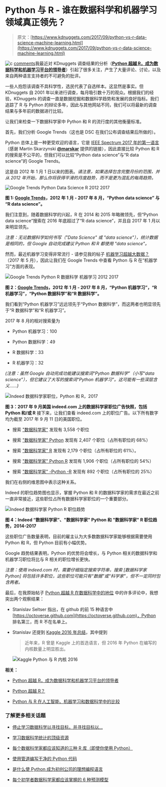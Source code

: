 # Python 与 R - 谁在数据科学和机器学习领域真正领先？

> 原文：[https://www.kdnuggets.com/2017/09/python-vs-r-data-science-machine-learning.html](https://www.kdnuggets.com/2017/09/python-vs-r-data-science-machine-learning.html)

![c](../Images/3d9c022da2d331bb56691a9617b91b90.png) [comments](#comments)我最近对 KDnuggets 调查结果的分析（[**Python 超越 R，成为数据科学和机器学习平台的领导者**](/2017/08/python-overtakes-r-leader-analytics-data-science.html)）引起了很多关注，产生了大量评论、讨论，以及来自两种语言支持者的不可避免的批评。

一些人抱怨该调查不具科学性，选民代表了自选样本。这显然是事实。但 KDnuggets 自 2001 年以来进行调查，每月吸引数十万的观众。根据我们的经验，KDnuggets 的调查一直是数据挖掘和数据科学趋势和发展的良好指标。我们追踪了 R 与 Python 的辩论多年，因此与其他网站不同，我们可以将最新的调查结果与多年前的数据进行比较。

让我们来检查一下数据科学家中 Python 和 R 的流行度的其他衡量标准。

首先，我们分析 Google Trends（这也是 DSC 在我们公布调查结果后所做的）。

Python 总体上是一种更受欢迎的语言，它是 [IEEE Spectrum 2017 年的第一语言](https://spectrum.ieee.org/computing/software/the-2017-top-programming-languages)（感谢 Martin Skarzynski [**@marskar**](https://twitter.com/marskar) 提供的链接），因此直接比较 Python 和 R 的搜索是不公平的，但我们可以比较“Python data science”与“R data science”的 Google Trends。

这是自 2012 年 1 月 1 日以来的图表。*请注意，如果选择包含完整月份的范围，并从 2012 年开始，那么你将获得平滑的月度趋势，而不是更为混乱的每周趋势。*

![Google Trends Python Data Science R 2012 2017](../Images/0f058dd1502a1d2dccec4125d074bc84.png)

**图 1: [Google Trends](https://trends.google.com/trends/explore?date=2012-01-01%202017-08-31&q=Python%20data%20science,R%20data%20science)，2012 年 1 月 - 2017 年 8 月，“Python data science” 与 “R data science”。**

我们注意到，随着数据科学的兴起，R 在 2014 和 2015 年略微领先，但“Python data science”搜索在 2016 年底超过了“R data science”，并且自 2017 年 1 月以来明显领先。

*注意：无论数据科学如何书写（"Data Science" 或 "data science"），统计数据是相同的，但 Google 自动完成建议 Python 和 R 都使用 "data science"。*

然而，最近机器学习变得非常流行 - 请参见我的帖子 [机器学习超越大数据？](/2017/05/machine-learning-overtaking-big-data.html)（2017 年 5 月），因此让我们在 Google Trends 中查看 Python 与 R 在“机器学习”方面的表现。

![Google Trends Python R 数据科学 机器学习 2012 2017](../Images/c8905d7198404ff03048d965f890cb46.png)

**图 2：[Google Trends](https://trends.google.com/trends/explore?date=2012-01-01%202017-08-31&q=Python%20data%20science,R%20data%20science,Python%20Machine%20Learning,R%20Machine%20Learning)，2012 年 1 月 - 2017 年 8 月，“Python 机器学习”，“R 机器学习”，“Python 数据科学”和“R 数据科学”。**

我们看到“Python 机器学习”远远领先于“Python 数据科学”，而这两者也明显领先于“R 数据科学”和“R 机器学习”。

2017 年 8 月的相对搜索量为

+   Python 机器学习：100

+   Python 数据科学：49

+   R 数据科学：33

+   R 机器学习：32

*(注意：虽然 Google 自动完成功能建议搜索词“Python 数据科学”（小写“data science”），但它建议了大写的搜索词“Python 机器学习”。这可能有一些深层含义……)*

![Indeed 数据科学家职位，Python 和 R，2017](../Images/da5cddb96fb691ddf9ded80923ed287e.png)

**图 3：2017 年 9 月美国 indeed.com 上的数据科学家职位广告快照，包括 Python 和/或 R** 接下来，让我们查看 indeed.com 上的职位广告。以下所有数字均为截至 2017 年 9 月 11 日的美国职位。

+   搜索 ["数据科学家"](https://www.indeed.com/jobs?q=%22Data%20Scientist%22&l) 发现有 3,558 个职位

+   搜索 ["数据科学家" Python](https://www.indeed.com/jobs?q=%22Data%20Scientist%22%20Python&l) 发现有 2,407 个职位（占所有职位的 68%）

+   搜索 ["数据科学家" R](https://www.indeed.com/jobs?q=%22Data%20Scientist%22%20R&l) 发现有 2,179 个职位（占所有职位的 61%）。

+   搜索 ["数据科学家" Python R](https://www.indeed.com/jobs?q=%22Data%20Scientist%22%20Python%20R&l) 发现有 1,906 个职位（占所有职位的 54%）

+   搜索 ["数据科学家" -Python -R](https://www.indeed.com/jobs?q=%22Data%20Scientist%22%20-Python%20-R&l) 发现有 892 个职位（占所有职位的 25%）

我们在右侧的维恩图中表示这种关系。

Indeed 的职位趋势图也显示，掌握 Python 和 R 的数据科学家的需求在最近之前一直非常接近，这些职位占所有数据科学家职位的一个重要部分。

![Indeed 数据科学家 Python R 职位趋势](../Images/8e4d6c29872971f9fb37e0e0de6eff9c.png)

**图 4：Indeed “数据科学家”、"数据科学家" Python 和 "数据科学家" R 职位趋势，2014-2017**

这些职位广告数量表明，目前的雇主认为大多数数据科学家能够根据需要使用 Python 和 R，但 Python 目前有小幅优势。

Google 趋势结果表明，Python 的优势将会增长，与 Python 相关的数据科学和机器学习职位将比与 R 相关的职位增长更快。

*注意：使用 indeed.com 时，需要仔细指定搜索字符串，搜索 [数据科学家 Python] 将包括许多职位，这些职位可能只有“数据”或“科学家”，但不一定同时包含两者。*

最后，在我原始帖子 [Python 超越 R 在数据科学中的地位](/2017/08/python-overtakes-r-leader-analytics-data-science.html#comments) 中的许多评论中，我想突出两个观察结果：

+   Stanislav Seltser 指出，在 github 的前 15 种语言中 [https://octoverse.github.com](https://octoverse.github.com)，Python 排名第三，而 R 不在名单上。

+   Stanislav 还提到 [Kaggle 2016 年总结](https://blog.kaggle.com/2017/01/05/your-year-on-kaggle-most-memorable-community-stats-from-2016/)，其中提到

    > 近年来，R 曾是 Kaggle 上的首选语言，但 2016 年 Python 在编写的内核数量上明显胜出。

    ![Kaggle Python 与 R 内核 2016](../Images/6011d72510b2c92141ddbf86b4b05097.png)

**相关：**

+   [Python 超越 R，成为数据科学和机器学习平台的领导者](/2017/08/python-overtakes-r-leader-analytics-data-science.html)

+   [Python 超越 R？](/2017/09/python-overtaking-r.html)

+   [Python 与 R 在人工智能、机器学习和数据科学中的比较](/2017/09/python-vs-r-ai-machine-learning-data-science.html)

### 了解更多相关话题

+   [停止学习数据科学以寻找目标，并寻找目标以…](https://www.kdnuggets.com/2021/12/stop-learning-data-science-find-purpose.html)

+   [学习数据科学统计的顶级资源](https://www.kdnuggets.com/2021/12/springboard-top-resources-learn-data-science-statistics.html)

+   [每个数据科学家都应该知道的三种 R 库（即使你使用 Python）](https://www.kdnuggets.com/2021/12/three-r-libraries-every-data-scientist-know-even-python.html)

+   [使用管道编写干净的 Python 代码](https://www.kdnuggets.com/2021/12/write-clean-python-code-pipes.html)

+   [是什么使 Python 成为初创公司的理想编程语言](https://www.kdnuggets.com/2021/12/makes-python-ideal-programming-language-startups.html)

+   [每个初学者数据科学家都应该掌握的 6 种预测模型](https://www.kdnuggets.com/2021/12/6-predictive-models-every-beginner-data-scientist-master.html)
